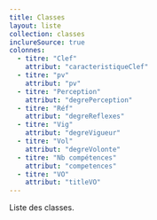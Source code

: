 ```yaml
---
title: Classes
layout: liste
collection: classes
inclureSource: true
colonnes:
  - titre: "Clef"
    attribut: "caracteristiqueClef"
  - titre: "pv"
    attribut: "pv"
  - titre: "Perception"
    attribut: "degrePerception"
  - titre: "Réf"
    attribut: "degreReflexes"
  - titre: "Vig"
    attribut: "degreVigueur"
  - titre: "Vol"
    attribut: "degreVolonte"
  - titre: "Nb compétences"
    attribut: "competences"
  - titre: "VO"
    attribut: "titleVO"
---
```



Liste des classes.